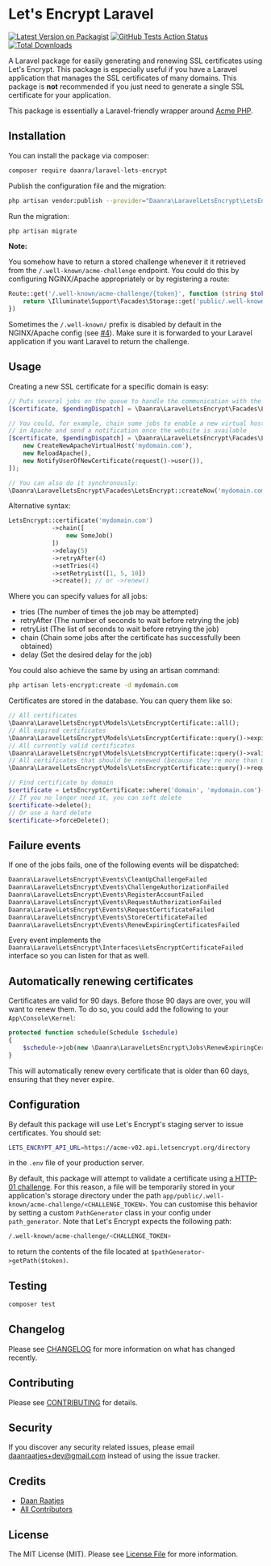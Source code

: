 # Let's Encrypt Laravel

[![Latest Version on Packagist](https://img.shields.io/packagist/v/daanra/laravel-lets-encrypt.svg?style=flat-square)](https://packagist.org/packages/daanra/laravel-lets-encrypt)
[![GitHub Tests Action Status](https://img.shields.io/github/workflow/status/daanra/laravel-lets-encrypt/run-tests?label=tests)](https://github.com/daanra/laravel-lets-encrypt/actions?query=workflow%3Arun-tests+branch%3Amaster)
[![Total Downloads](https://img.shields.io/packagist/dt/daanra/laravel-lets-encrypt.svg?style=flat-square)](https://packagist.org/packages/daanra/laravel-lets-encrypt)

A Laravel package for easily generating and renewing SSL certificates using Let's Encrypt. This package is especially useful if
you have a Laravel application that manages the SSL certificates of many domains. This package is **not** recommended if
you just need to generate a single SSL certificate for your application.

This package is essentially a Laravel-friendly wrapper around [Acme PHP](https://github.com/acmephp/acmephp). 

## Installation

You can install the package via composer:

```bash
composer require daanra/laravel-lets-encrypt
```

Publish the configuration file and the migration:

```bash
php artisan vendor:publish --provider="Daanra\LaravelLetsEncrypt\LetsEncryptServiceProvider" --tag="lets-encrypt"
```

Run the migration:
```bash
php artisan migrate
```

**Note:**

You somehow have to return a stored challenge whenever it it retrieved from the `/.well-known/acme-challenge` endpoint. You could do this by configuring NGINX/Apache appropriately or by registering a route:
```php
Route::get('/.well-known/acme-challenge/{token}', function (string $token) {
    return \Illuminate\Support\Facades\Storage::get('public/.well-known/acme-challenge/' . $token);
})
```

Sometimes the `/.well-known/` prefix is disabled by default in the NGINX/Apache config (see [#4](https://github.com/Daanra/laravel-lets-encrypt/issues/4)). Make sure it is forwarded to your Laravel application if you want Laravel to return the challenge.


## Usage

Creating a new SSL certificate for a specific domain is easy:
```php
// Puts several jobs on the queue to handle the communication with the lets-encrypt server
[$certificate, $pendingDispatch] = \Daanra\LaravelLetsEncrypt\Facades\LetsEncrypt::create('mydomain.com');

// You could, for example, chain some jobs to enable a new virtual host
// in Apache and send a notification once the website is available
[$certificate, $pendingDispatch] = \Daanra\LaravelLetsEncrypt\Facades\LetsEncrypt::create('mydomain.com', [
    new CreateNewApacheVirtualHost('mydomain.com'), 
    new ReloadApache(),
    new NotifyUserOfNewCertificate(request()->user()),
]);

// You can also do it synchronously:
\Daanra\LaravelLetsEncrypt\Facades\LetsEncrypt::createNow('mydomain.com');
```

Alternative syntax:

```php
LetsEncrypt::certificate('mydomain.com')
            ->chain([
                new SomeJob()
            ])
            ->delay(5)
            ->retryAfter(4)
            ->setTries(4)
            ->setRetryList([1, 5, 10])
            ->create(); // or ->renew()
```

Where you can specify values for all jobs:

- tries (The number of times the job may be attempted)
- retryAfter (The number of seconds to wait before retrying the job)
- retryList (The list of seconds to wait before retrying the job)
- chain (Chain some jobs after the certificate has successfully been obtained)
- delay (Set the desired delay for the job)

You could also achieve the same by using an artisan command:
```bash
php artisan lets-encrypt:create -d mydomain.com
```

Certificates are stored in the database. You can query them like so:
```php
// All certificates
\Daanra\LaravelLetsEncrypt\Models\LetsEncryptCertificate::all();
// All expired certificates
\Daanra\LaravelLetsEncrypt\Models\LetsEncryptCertificate::query()->expired()->get();
// All currently valid certificates
\Daanra\LaravelLetsEncrypt\Models\LetsEncryptCertificate::query()->valid()->get();
// All certificates that should be renewed (because they're more than 60 days old)
\Daanra\LaravelLetsEncrypt\Models\LetsEncryptCertificate::query()->requiresRenewal()->get();

// Find certificate by domain
$certificate = LetsEncryptCertificate::where('domain', 'mydomain.com')->first();
// If you no longer need it, you can soft delete
$certificate->delete();
// Or use a hard delete
$certificate->forceDelete();
```

## Failure events

If one of the jobs fails, one of the following events will be dispatched:
```php
Daanra\LaravelLetsEncrypt\Events\CleanUpChallengeFailed
Daanra\LaravelLetsEncrypt\Events\ChallengeAuthorizationFailed
Daanra\LaravelLetsEncrypt\Events\RegisterAccountFailed
Daanra\LaravelLetsEncrypt\Events\RequestAuthorizationFailed
Daanra\LaravelLetsEncrypt\Events\RequestCertificateFailed
Daanra\LaravelLetsEncrypt\Events\StoreCertificateFailed
Daanra\LaravelLetsEncrypt\Events\RenewExpiringCertificatesFailed
```

Every event implements the `Daanra\LaravelLetsEncrypt\Interfaces\LetsEncryptCertificateFailed` interface so you can listen for that as well.

## Automatically renewing certificates

Certificates are valid for 90 days. Before those 90 days are over, you will want to renew them. To do so, you
could add the following to your `App\Console\Kernel`:
```php
protected function schedule(Schedule $schedule)
{
    $schedule->job(new \Daanra\LaravelLetsEncrypt\Jobs\RenewExpiringCertificates)->daily();
}
```

This will automatically renew every certificate that is older than 60 days, ensuring that they never expire.

## Configuration

By default this package will use Let's Encrypt's staging server to issue certificates. You should set: 
```bash
LETS_ENCRYPT_API_URL=https://acme-v02.api.letsencrypt.org/directory
```
in the `.env` file of your production server.


By default, this package will attempt to validate a certificate using [a HTTP-01 challenge](https://letsencrypt.org/docs/challenge-types/).
For this reason, a file will be temporarily stored in your application's storage directory under the path 
`app/public/.well-known/acme-challenge/<CHALLENGE_TOKEN>`. You can customise this behavior by setting a custom
`PathGenerator` class in your config under `path_generator`. Note that Let's Encrypt expects the following path:
```bash
/.well-known/acme-challenge/<CHALLENGE_TOKEN>
```
to return the contents of the file located at `$pathGenerator->getPath($token)`.


## Testing

``` bash
composer test
```

## Changelog

Please see [CHANGELOG](CHANGELOG.md) for more information on what has changed recently.

## Contributing

Please see [CONTRIBUTING](CONTRIBUTING.md) for details.

## Security

If you discover any security related issues, please email daanraatjes+dev@gmail.com instead of using the issue tracker.

## Credits

- [Daan Raatjes](https://github.com/Daanra)
- [All Contributors](../../contributors)

## License

The MIT License (MIT). Please see [License File](LICENSE.md) for more information.
